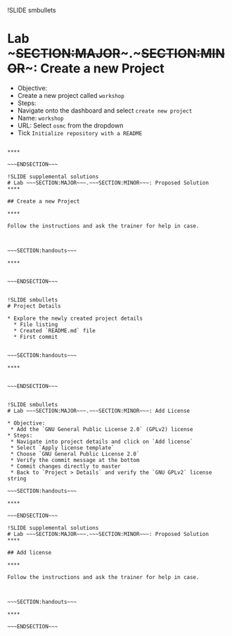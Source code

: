 !SLIDE smbullets
# Lab ~~~SECTION:MAJOR~~~.~~~SECTION:MINOR~~~: Create a new Project

* Objective:
 * Create a new project called `workshop`
* Steps:
 * Navigate onto the dashboard and select `create new project`
 * Name: `workshop`
 * URL: Select `osmc` from the dropdown
 * Tick `Initialize repository with a README`

~~~SECTION:handouts~~~

****

~~~ENDSECTION~~~

!SLIDE supplemental solutions
# Lab ~~~SECTION:MAJOR~~~.~~~SECTION:MINOR~~~: Proposed Solution
****

## Create a new Project

****

Follow the instructions and ask the trainer for help in case.



~~~SECTION:handouts~~~

****


~~~ENDSECTION~~~


!SLIDE smbullets
# Project Details

* Explore the newly created project details
  * File listing
  * Created `README.md` file
  * First commit


~~~SECTION:handouts~~~

****


~~~ENDSECTION~~~


!SLIDE smbullets
# Lab ~~~SECTION:MAJOR~~~.~~~SECTION:MINOR~~~: Add License

* Objective:
 * Add the `GNU General Public License 2.0` (GPLv2) license
* Steps:
 * Navigate into project details and click on `Add license`
 * Select `Apply license template`
 * Choose `GNU General Public License 2.0`
 * Verify the commit message at the bottom
 * Commit changes directly to master
 * Back to `Project > Details` and verify the `GNU GPLv2` license string

~~~SECTION:handouts~~~

****

~~~ENDSECTION~~~

!SLIDE supplemental solutions
# Lab ~~~SECTION:MAJOR~~~.~~~SECTION:MINOR~~~: Proposed Solution
****

## Add license

****

Follow the instructions and ask the trainer for help in case.



~~~SECTION:handouts~~~

****

~~~ENDSECTION~~~


